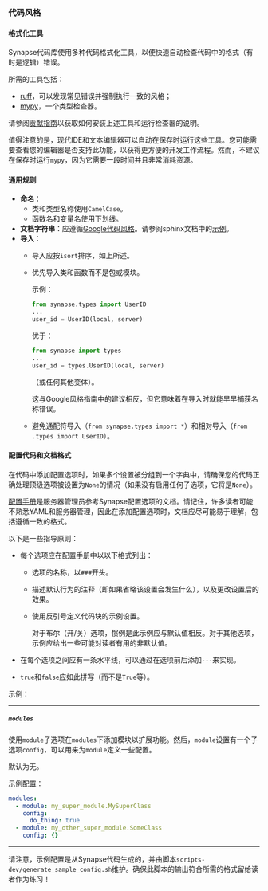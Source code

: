 ### 代码风格

#### 格式化工具

Synapse代码库使用多种代码格式化工具，以便快速自动检查代码中的格式（有时是逻辑）错误。

所需的工具包括：

- [ruff](https://github.com/charliermarsh/ruff)，可以发现常见错误并强制执行一致的风格；
- [mypy](https://mypy.readthedocs.io/en/stable/)，一个类型检查器。

请参阅[贡献指南](Synapse%20Docs%20-%20EN/development/contributing_guide.md#run-the-linters)以获取如何安装上述工具和运行检查器的说明。

值得注意的是，现代IDE和文本编辑器可以自动在保存时运行这些工具。您可能需要查看您的编辑器是否支持此功能，以获得更方便的开发工作流程。然而，不建议在保存时运行`mypy`，因为它需要一段时间并且非常消耗资源。

#### 通用规则

- **命名**：
    - 类和类型名称使用`CamelCase`。
    - 函数名和变量名使用下划线。
- **文档字符串**：应遵循[Google代码风格](https://google.github.io/styleguide/pyguide.html#38-comments-and-docstrings)。请参阅sphinx文档中的[示例](http://sphinxcontrib-napoleon.readthedocs.io/en/latest/example_google.html)。
- **导入**：
    - 导入应按`isort`排序，如上所述。
    - 优先导入类和函数而不是包或模块。

        示例：

        ```python
        from synapse.types import UserID
        ...
        user_id = UserID(local, server)
        ```

        优于：

        ```python
        from synapse import types
        ...
        user_id = types.UserID(local, server)
        ```

        （或任何其他变体）。

        这与Google风格指南中的建议相反，但它意味着在导入时就能早早捕获名称错误。

    - 避免通配符导入（`from synapse.types import *`）和相对导入（`from .types import UserID`）。

#### 配置代码和文档格式

在代码中添加配置选项时，如果多个设置被分组到一个字典中，请确保您的代码正确处理顶级选项被设置为`None`的情况（如果没有启用任何子选项，它将是`None`）。

[配置手册](Synapse%20Docs%20-%20EN/usage/configuration/config_documentation.md)是服务器管理员参考Synapse配置选项的文档。请记住，许多读者可能不熟悉YAML和服务器管理，因此在添加配置选项时，文档应尽可能易于理解，包括遵循一致的格式。

以下是一些指导原则：

- 每个选项应在配置手册中以以下格式列出：
    - 选项的名称，以`###`开头。
    - 描述默认行为的注释（即如果省略该设置会发生什么），以及更改设置后的效果。
    - 使用反引号定义代码块的示例设置。

        对于布尔（开/关）选项，惯例是此示例应与默认值相反。对于其他选项，示例应给出一些可能对读者有用的非默认值。

- 在每个选项之间应有一条水平线，可以通过在选项前后添加`---`来实现。
- `true`和`false`应如此拼写（而不是`True`等）。

示例：

---
##### `modules`

使用`module`子选项在`modules`下添加模块以扩展功能。然后，`module`设置有一个子选项`config`，可以用来为`module`定义一些配置。

默认为无。

示例配置：
```yaml
modules:
  - module: my_super_module.MySuperClass
    config:
      do_thing: true
  - module: my_other_super_module.SomeClass
    config: {}
```
---

请注意，示例配置是从Synapse代码生成的，并由脚本`scripts-dev/generate_sample_config.sh`维护。确保此脚本的输出符合所需的格式留给读者作为练习！